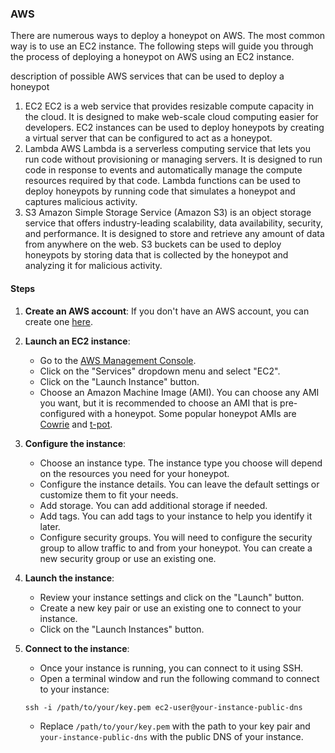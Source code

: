 ### AWS

There are numerous ways to deploy a honeypot on AWS. The most common way is to use an EC2 instance. The following steps will guide you through the process of deploying a honeypot on AWS using an EC2 instance.

description of possible AWS services that can be used to deploy a honeypot

1. EC2
   EC2 is a web service that provides resizable compute capacity in the cloud. It is designed to make web-scale cloud computing easier for developers. EC2 instances can be used to deploy honeypots by creating a virtual server that can be configured to act as a honeypot.
2. Lambda
   AWS Lambda is a serverless computing service that lets you run code without provisioning or managing servers. It is designed to run code in response to events and automatically manage the compute resources required by that code. Lambda functions can be used to deploy honeypots by running code that simulates a honeypot and captures malicious activity.
3. S3
   Amazon Simple Storage Service (Amazon S3) is an object storage service that offers industry-leading scalability, data availability, security, and performance. It is designed to store and retrieve any amount of data from anywhere on the web. S3 buckets can be used to deploy honeypots by storing data that is collected by the honeypot and analyzing it for malicious activity.

#### Steps

1. **Create an AWS account**: If you don't have an AWS account, you can create one [here](https://aws.amazon.com/).

2. **Launch an EC2 instance**:

   - Go to the [AWS Management Console](https://aws.amazon.com/console/).
   - Click on the "Services" dropdown menu and select "EC2".
   - Click on the "Launch Instance" button.
   - Choose an Amazon Machine Image (AMI). You can choose any AMI you want, but it is recommended to choose an AMI that is pre-configured with a honeypot. Some popular honeypot AMIs are [Cowrie](https://github.com/cowrie/cowrie) and [t-pot](https://github.com/dtag-dev-sec/tpotce).

3. **Configure the instance**:

   - Choose an instance type. The instance type you choose will depend on the resources you need for your honeypot.
   - Configure the instance details. You can leave the default settings or customize them to fit your needs.
   - Add storage. You can add additional storage if needed.
   - Add tags. You can add tags to your instance to help you identify it later.
   - Configure security groups. You will need to configure the security group to allow traffic to and from your honeypot. You can create a new security group or use an existing one.

4. **Launch the instance**:

   - Review your instance settings and click on the "Launch" button.
   - Create a new key pair or use an existing one to connect to your instance.
   - Click on the "Launch Instances" button.

5. **Connect to the instance**:

   - Once your instance is running, you can connect to it using SSH.
   - Open a terminal window and run the following command to connect to your instance:

   ```
   ssh -i /path/to/your/key.pem ec2-user@your-instance-public-dns
   ```

   - Replace `/path/to/your/key.pem` with the path to your key pair and `your-instance-public-dns` with the public DNS of your instance.
